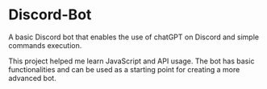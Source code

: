 # Discord-Bot
<p>A basic Discord bot that enables the use of chatGPT on Discord and simple commands execution.</p>
<p>This project helped me learn JavaScript and API usage. The bot has basic functionalities and can be used as a starting point for creating a more advanced bot.</p>
